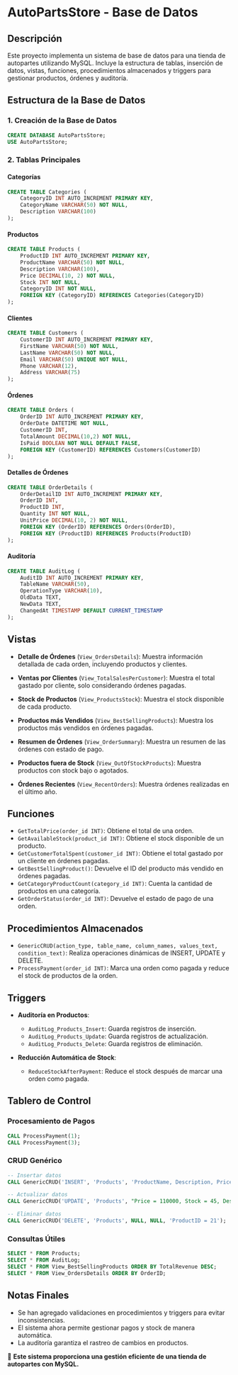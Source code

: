 # AutoPartsStore - Base de Datos

## Descripción
Este proyecto implementa un sistema de base de datos para una tienda de autopartes utilizando MySQL. Incluye la estructura de tablas, inserción de datos, vistas, funciones, procedimientos almacenados y triggers para gestionar productos, órdenes y auditoría.

## Estructura de la Base de Datos

### 1. Creación de la Base de Datos
```sql
CREATE DATABASE AutoPartsStore;
USE AutoPartsStore;
```

### 2. Tablas Principales

#### **Categorías**
```sql
CREATE TABLE Categories (
    CategoryID INT AUTO_INCREMENT PRIMARY KEY,
    CategoryName VARCHAR(50) NOT NULL,
    Description VARCHAR(100)
);
```

#### **Productos**
```sql
CREATE TABLE Products (
    ProductID INT AUTO_INCREMENT PRIMARY KEY,
    ProductName VARCHAR(50) NOT NULL,
    Description VARCHAR(100),
    Price DECIMAL(10, 2) NOT NULL,
    Stock INT NOT NULL,
    CategoryID INT NOT NULL,
    FOREIGN KEY (CategoryID) REFERENCES Categories(CategoryID)
);
```

#### **Clientes**
```sql
CREATE TABLE Customers (
    CustomerID INT AUTO_INCREMENT PRIMARY KEY,
    FirstName VARCHAR(50) NOT NULL,
    LastName VARCHAR(50) NOT NULL,
    Email VARCHAR(50) UNIQUE NOT NULL,
    Phone VARCHAR(12),
    Address VARCHAR(75)
);
```

#### **Órdenes**
```sql
CREATE TABLE Orders (
    OrderID INT AUTO_INCREMENT PRIMARY KEY,
    OrderDate DATETIME NOT NULL,
    CustomerID INT,
    TotalAmount DECIMAL(10,2) NOT NULL,
    IsPaid BOOLEAN NOT NULL DEFAULT FALSE,
    FOREIGN KEY (CustomerID) REFERENCES Customers(CustomerID)
);
```

#### **Detalles de Órdenes**
```sql
CREATE TABLE OrderDetails (
    OrderDetailID INT AUTO_INCREMENT PRIMARY KEY,
    OrderID INT,
    ProductID INT,
    Quantity INT NOT NULL,
    UnitPrice DECIMAL(10, 2) NOT NULL,
    FOREIGN KEY (OrderID) REFERENCES Orders(OrderID),
    FOREIGN KEY (ProductID) REFERENCES Products(ProductID)
);
```

#### **Auditoría**
```sql
CREATE TABLE AuditLog (
    AuditID INT AUTO_INCREMENT PRIMARY KEY,
    TableName VARCHAR(50),
    OperationType VARCHAR(10),
    OldData TEXT,
    NewData TEXT,
    ChangedAt TIMESTAMP DEFAULT CURRENT_TIMESTAMP
);
```

## Vistas

- **Detalle de Órdenes** (`View_OrdersDetails`):
  Muestra información detallada de cada orden, incluyendo productos y clientes.

- **Ventas por Clientes** (`View_TotalSalesPerCustomer`):
  Muestra el total gastado por cliente, solo considerando órdenes pagadas.

- **Stock de Productos** (`View_ProductsStock`):
  Muestra el stock disponible de cada producto.

- **Productos más Vendidos** (`View_BestSellingProducts`):
  Muestra los productos más vendidos en órdenes pagadas.

- **Resumen de Órdenes** (`View_OrderSummary`):
  Muestra un resumen de las órdenes con estado de pago.

- **Productos fuera de Stock** (`View_OutOfStockProducts`):
  Muestra productos con stock bajo o agotados.

- **Órdenes Recientes** (`View_RecentOrders`):
  Muestra órdenes realizadas en el último año.

## Funciones

- `GetTotalPrice(order_id INT)`: Obtiene el total de una orden.
- `GetAvailableStock(product_id INT)`: Obtiene el stock disponible de un producto.
- `GetCustomerTotalSpent(customer_id INT)`: Obtiene el total gastado por un cliente en órdenes pagadas.
- `GetBestSellingProduct()`: Devuelve el ID del producto más vendido en órdenes pagadas.
- `GetCategoryProductCount(category_id INT)`: Cuenta la cantidad de productos en una categoría.
- `GetOrderStatus(order_id INT)`: Devuelve el estado de pago de una orden.

## Procedimientos Almacenados

- `GenericCRUD(action_type, table_name, column_names, values_text, condition_text)`: Realiza operaciones dinámicas de INSERT, UPDATE y DELETE.
- `ProcessPayment(order_id INT)`: Marca una orden como pagada y reduce el stock de productos de la orden.

## Triggers

- **Auditoría en Productos**:
  - `AuditLog_Products_Insert`: Guarda registros de inserción.
  - `AuditLog_Products_Update`: Guarda registros de actualización.
  - `AuditLog_Products_Delete`: Guarda registros de eliminación.

- **Reducción Automática de Stock**:
  - `ReduceStockAfterPayment`: Reduce el stock después de marcar una orden como pagada.

## Tablero de Control

### Procesamiento de Pagos
```sql
CALL ProcessPayment(1);
CALL ProcessPayment(3);
```

### CRUD Genérico
```sql
-- Insertar datos
CALL GenericCRUD('INSERT', 'Products', 'ProductName, Description, Price, Stock, CategoryID', "'Neumático Michelin', 'Neumático para autos de alto rendimiento', 120000, 50, 2", NULL);

-- Actualizar datos
CALL GenericCRUD('UPDATE', 'Products', "Price = 110000, Stock = 45, Description = 'Neumático con nueva versión mejorada'", NULL, 'ProductID = 21');

-- Eliminar datos
CALL GenericCRUD('DELETE', 'Products', NULL, NULL, 'ProductID = 21');
```

### Consultas Útiles
```sql
SELECT * FROM Products;
SELECT * FROM AuditLog;
SELECT * FROM View_BestSellingProducts ORDER BY TotalRevenue DESC;
SELECT * FROM View_OrdersDetails ORDER BY OrderID;
```

## Notas Finales
- Se han agregado validaciones en procedimientos y triggers para evitar inconsistencias.
- El sistema ahora permite gestionar pagos y stock de manera automática.
- La auditoría garantiza el rastreo de cambios en productos.

🚀 **Este sistema proporciona una gestión eficiente de una tienda de autopartes con MySQL.**